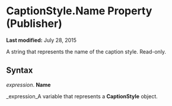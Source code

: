 
# CaptionStyle.Name Property (Publisher)

 **Last modified:** July 28, 2015

A string that represents the name of the caption style. Read-only.

## Syntax

 _expression_. **Name**

 _expression_A variable that represents a  **CaptionStyle** object.


